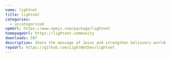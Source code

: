 ```yaml
---
name: lightnet
title: lightnet
categories:
  - uncategorized
npmUrl: https://www.npmjs.com/package/lightnet
homepageUrl: https://lightnet.community
downloads: 587
description: Share the message of Jesus and strengthen believers worldwide.
repoUrl: https://github.com/LightNetDev/lightnet
---
```

